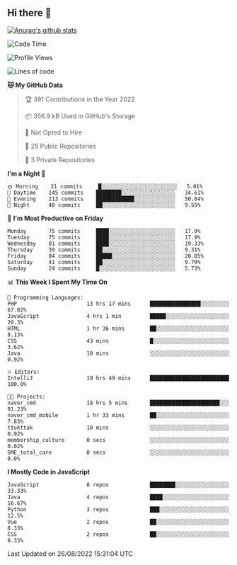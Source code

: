 ## Hi there 👋

[![Anurag's github stats](https://github-readme-stats.vercel.app/api?username=Songwonseok)](https://github.com/anuraghazra/github-readme-stats)



<!--START_SECTION:waka-->
![Code Time](http://img.shields.io/badge/Code%20Time-1%2C727%20hrs%2029%20mins-blue)

![Profile Views](http://img.shields.io/badge/Profile%20Views-0-blue)

![Lines of code](https://img.shields.io/badge/From%20Hello%20World%20I%27ve%20Written-3%20Million%20lines%20of%20code-blue)

**🐱 My GitHub Data** 

> 🏆 391 Contributions in the Year 2022
 > 
> 📦 356.9 kB Used in GitHub's Storage 
 > 
> 🚫 Not Opted to Hire
 > 
> 📜 25 Public Repositories 
 > 
> 🔑 3 Private Repositories  
 > 
**I'm a Night 🦉** 

```text
🌞 Morning    21 commits     █░░░░░░░░░░░░░░░░░░░░░░░░   5.01% 
🌆 Daytime    145 commits    ████████░░░░░░░░░░░░░░░░░   34.61% 
🌃 Evening    213 commits    ████████████░░░░░░░░░░░░░   50.84% 
🌙 Night      40 commits     ██░░░░░░░░░░░░░░░░░░░░░░░   9.55%

```
📅 **I'm Most Productive on Friday** 

```text
Monday       75 commits     ████░░░░░░░░░░░░░░░░░░░░░   17.9% 
Tuesday      75 commits     ████░░░░░░░░░░░░░░░░░░░░░   17.9% 
Wednesday    81 commits     ████░░░░░░░░░░░░░░░░░░░░░   19.33% 
Thursday     39 commits     ██░░░░░░░░░░░░░░░░░░░░░░░   9.31% 
Friday       84 commits     █████░░░░░░░░░░░░░░░░░░░░   20.05% 
Saturday     41 commits     ██░░░░░░░░░░░░░░░░░░░░░░░   9.79% 
Sunday       24 commits     █░░░░░░░░░░░░░░░░░░░░░░░░   5.73%

```


📊 **This Week I Spent My Time On** 

```text
💬 Programming Languages: 
PHP                      13 hrs 17 mins      ████████████████░░░░░░░░░   67.02% 
JavaScript               4 hrs 1 min         █████░░░░░░░░░░░░░░░░░░░░   20.3% 
HTML                     1 hr 36 mins        ██░░░░░░░░░░░░░░░░░░░░░░░   8.13% 
CSS                      43 mins             █░░░░░░░░░░░░░░░░░░░░░░░░   3.62% 
Java                     10 mins             ░░░░░░░░░░░░░░░░░░░░░░░░░   0.92%

🔥 Editors: 
IntelliJ                 19 hrs 49 mins      █████████████████████████   100.0%

🐱‍💻 Projects: 
naver_cmd                18 hrs 5 mins       ██████████████████████░░░   91.23% 
naver_cmd_mobile         1 hr 33 mins        ██░░░░░░░░░░░░░░░░░░░░░░░   7.83% 
ttukttak                 10 mins             ░░░░░░░░░░░░░░░░░░░░░░░░░   0.92% 
membership_culture       0 secs              ░░░░░░░░░░░░░░░░░░░░░░░░░   0.02% 
SME_total_care           0 secs              ░░░░░░░░░░░░░░░░░░░░░░░░░   0.0%

```

**I Mostly Code in JavaScript** 

```text
JavaScript               8 repos             ████████░░░░░░░░░░░░░░░░░   33.33% 
Java                     4 repos             ████░░░░░░░░░░░░░░░░░░░░░   16.67% 
Python                   3 repos             ███░░░░░░░░░░░░░░░░░░░░░░   12.5% 
Vue                      2 repos             ██░░░░░░░░░░░░░░░░░░░░░░░   8.33% 
CSS                      2 repos             ██░░░░░░░░░░░░░░░░░░░░░░░   8.33%

```



 Last Updated on 26/08/2022 15:31:04 UTC
<!--END_SECTION:waka-->
